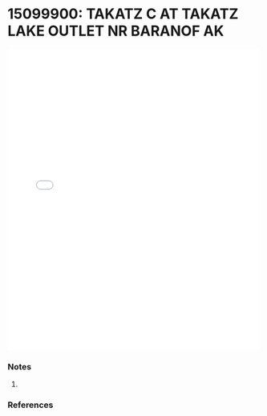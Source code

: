 # 15099900: TAKATZ C AT TAKATZ LAKE OUTLET NR BARANOF AK

<iframe src="/distribution_estimation/_static/stations/15099900_fdc.html" width="100%" height="600" frameborder="0"></iframe>

### Notes
1. 

### References

